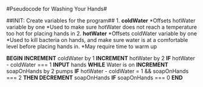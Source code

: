 #Pseudocode for Washing Your Hands#

##INIT: Create variables for the program##
    1. **coldWater**
        *Offsets hotWater variable by one
        *Used to make sure hotWater does not reach a temperature too hot for placing hands in
    2. **hotWater**
        *Offsets coldWater variable by one
        *Used to kill bacteria on hands, and make sure water is at a comfortable level before placing hands in.
        *May require time to warm up

**BEGIN**
 **INCREMENT** coldWater by 1
 **INCREMENT** hotWater by 2
 **IF** hotWater - coldWater === 1 **INPUT** hands
 **WHILE** Water is on **INCREMENT** soapOnHands by 2 pumps
 **IF** hotWater - coldWater = 1 && soapOnHands === 2 **THEN DECREMENT** soapOnHands
 **IF** soapOnHands === 0
**END**